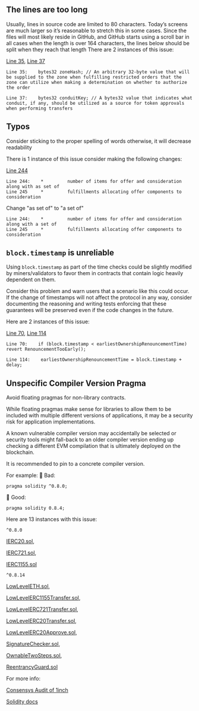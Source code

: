 ## The lines are too long

Usually, lines in source code are limited to 80 characters. Today’s screens are much larger so it’s reasonable to stretch this in some cases. Since the files will most likely reside in GitHub, and GitHub starts using a scroll bar in all cases when the length is over 164 characters, the lines below should be split when they reach that length
There are 2 instances of this issue:

[Line 35](https://github.com/code-423n4/2022-11-looksrare/blob/main/contracts/proxies/SeaportProxy.sol#L35),
[Line 37](https://github.com/code-423n4/2022-11-looksrare/blob/main/contracts/proxies/SeaportProxy.sol#L37)

```
Line 35:    bytes32 zoneHash; // An arbitrary 32-byte value that will be supplied to the zone when fulfilling restricted orders that the zone can utilize when making a determination on whether to authorize the order

Line 37:    bytes32 conduitKey; // A bytes32 value that indicates what conduit, if any, should be utilized as a source for token approvals when performing transfers
```

## Typos

Consider sticking to the proper spelling of words otherwise, it will decrease readability

There is 1 instance of this issue
consider making the following changes:

[Line 244](https://github.com/code-423n4/2022-11-looksrare/blob/main/contracts/interfaces/SeaportInterface.sol#L244)

```
Line 244:    *         number of items for offer and consideration along with as set of
Line 245     *         fulfillments allocating offer components to consideration
```

Change "as set of" to "a set of"

```
Line 244:    *         number of items for offer and consideration along with a set of
Line 245     *         fulfillments allocating offer components to consideration
```

## `block.timestamp` is unreliable

Using `block.timestamp` as part of the time checks could be slightly modified by miners/validators to favor them in contracts that contain logic heavily dependent on them.

Consider this problem and warn users that a scenario like this could occur. If the change of timestamps will not affect the protocol in any way, consider documenting the reasoning and writing tests enforcing that these guarantees will be preserved even if the code changes in the future.

Here are 2 instances of this issue:

[Line 70](https://github.com/code-423n4/2022-11-looksrare/blob/main/contracts/OwnableTwoSteps.sol#L70), [Line 114](https://github.com/code-423n4/2022-11-looksrare/blob/main/contracts/OwnableTwoSteps.sol#L114)

```
Line 70:    if (block.timestamp < earliestOwnershipRenouncementTime) revert RenouncementTooEarly();

Line 114:    earliestOwnershipRenouncementTime = block.timestamp + delay;
```

## Unspecific Compiler Version Pragma

Avoid floating pragmas for non-library contracts.

While floating pragmas make sense for libraries to allow them to be included with multiple different versions of applications, it may be a security risk for application implementations.

A known vulnerable compiler version may accidentally be selected or security tools might fall-back to an older compiler version ending up checking a different EVM compilation that is ultimately deployed on the blockchain.

It is recommended to pin to a concrete compiler version.

For example:
🤦 Bad:

```
pragma solidity ^0.8.0;
```

🚀 Good:

```
pragma solidity 0.8.4;
```

Here are 13 instances with this issue:

`^0.8.0`

[IERC20.sol](https://github.com/code-423n4/2022-11-looksrare/blob/main/contracts/interfaces/IERC20.sol),

[IERC721.sol](https://github.com/code-423n4/2022-11-looksrare/blob/main/contracts/interfaces/IERC721.sol),

[IERC1155.sol](https://github.com/code-423n4/2022-11-looksrare/blob/main/contracts/interfaces/IERC1155.sol)

`^0.8.14`

[LowLevelETH.sol](https://github.com/code-423n4/2022-11-looksrare/blob/main/contracts/lowLevelCallers/LowLevelETH.sol),

[LowLevelERC1155Transfer.sol](https://github.com/code-423n4/2022-11-looksrare/blob/main/contracts/lowLevelCallers/LowLevelERC1155Transfer.sol),

[LowLevelERC721Transfer.sol](https://github.com/code-423n4/2022-11-looksrare/blob/main/contracts/lowLevelCallers/LowLevelERC721Transfer.sol),

[LowLevelERC20Transfer.sol](https://github.com/code-423n4/2022-11-looksrare/blob/main/contracts/lowLevelCallers/LowLevelERC20Transfer.sol),

[LowLevelERC20Approve.sol](https://github.com/code-423n4/2022-11-looksrare/blob/main/contracts/lowLevelCallers/LowLevelERC20Approve.sol),

[SignatureChecker.sol](https://github.com/code-423n4/2022-11-looksrare/blob/main/contracts/SignatureChecker.sol),

[OwnableTwoSteps.sol](https://github.com/code-423n4/2022-11-looksrare/blob/main/contracts/OwnableTwoSteps.sol),

[ReentrancyGuard.sol](https://github.com/code-423n4/2022-11-looksrare/blob/main/contracts/ReentrancyGuard.sol)

For more info:

[Consensys Audit of 1inch](https://consensys.net/diligence/audits/2020/12/1inch-liquidity-protocol/#unspecific-compiler-version-pragma)

[Solidity docs](https://docs.soliditylang.org/en/latest/layout-of-source-files.html#version-pragma)
